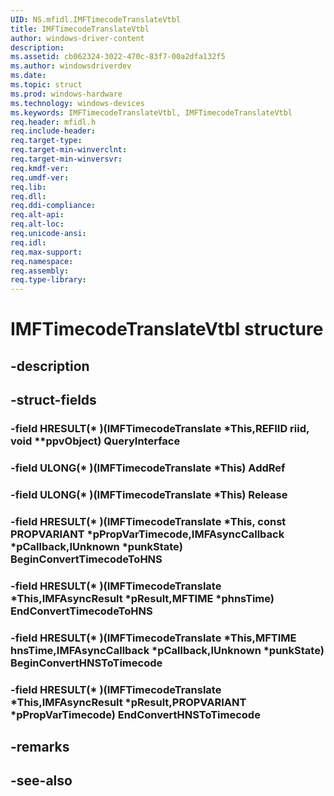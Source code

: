 ```yaml
---
UID: NS.mfidl.IMFTimecodeTranslateVtbl
title: IMFTimecodeTranslateVtbl
author: windows-driver-content
description: 
ms.assetid: cb062324-3022-470c-83f7-00a2dfa132f5
ms.author: windowsdriverdev
ms.date: 
ms.topic: struct
ms.prod: windows-hardware
ms.technology: windows-devices
ms.keywords: IMFTimecodeTranslateVtbl, IMFTimecodeTranslateVtbl
req.header: mfidl.h
req.include-header:
req.target-type:
req.target-min-winverclnt:
req.target-min-winversvr:
req.kmdf-ver:
req.umdf-ver:
req.lib:
req.dll:
req.ddi-compliance:
req.alt-api:
req.alt-loc:
req.unicode-ansi:
req.idl:
req.max-support:
req.namespace:
req.assembly:
req.type-library:
---
```


# IMFTimecodeTranslateVtbl structure

## -description



## -struct-fields

### -field HRESULT(* )(IMFTimecodeTranslate *This,REFIID riid, void **ppvObject) QueryInterface			
 	
### -field ULONG(* )(IMFTimecodeTranslate *This) AddRef			
 	
### -field ULONG(* )(IMFTimecodeTranslate *This) Release			
 	
### -field HRESULT(* )(IMFTimecodeTranslate *This, const PROPVARIANT *pPropVarTimecode,IMFAsyncCallback *pCallback,IUnknown *punkState) BeginConvertTimecodeToHNS			
 	
### -field HRESULT(* )(IMFTimecodeTranslate *This,IMFAsyncResult *pResult,MFTIME *phnsTime) EndConvertTimecodeToHNS			
 	
### -field HRESULT(* )(IMFTimecodeTranslate *This,MFTIME hnsTime,IMFAsyncCallback *pCallback,IUnknown *punkState) BeginConvertHNSToTimecode			
 	
### -field HRESULT(* )(IMFTimecodeTranslate *This,IMFAsyncResult *pResult,PROPVARIANT *pPropVarTimecode) EndConvertHNSToTimecode			
 	
## -remarks

## -see-also